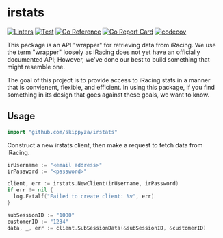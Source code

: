 # irstats

[![Linters](https://github.com/SkippyZA/irstats/actions/workflows/lint.yml/badge.svg?branch=master)](https://github.com/SkippyZA/irstats/actions/workflows/lint.yml)
[![Test](https://github.com/SkippyZA/irstats/actions/workflows/test.yml/badge.svg)](https://github.com/SkippyZA/irstats/actions/workflows/test.yml)
[![Go Reference](https://pkg.go.dev/badge/github.com/skippyza/irstats.svg)](https://pkg.go.dev/github.com/skippyza/irstats)
[![Go Report Card](https://goreportcard.com/badge/github.com/skippyza/irstats)](https://goreportcard.com/report/github.com/skippyza/irstats)
[![codecov](https://codecov.io/gh/SkippyZA/irstats/branch/master/graph/badge.svg?token=8S1FT6QP50)](https://codecov.io/gh/SkippyZA/irstats)

This package is an API "wrapper" for retrieving data from iRacing. We use the term "wrapper" loosely as iRacing does not yet have an officially documented API; However, we've done our best to build something that might resemble one.

The goal of this project is to provide access to iRacing stats in a manner that is convienent, flexible, and efficient. In using this package, if you find something in its design that goes against these goals, we want to know.

## Usage

```go
import "github.com/skippyza/irstats"
```

Construct a new irstats client, then make a request to fetch data from iRacing.
```go
irUsername := "<email address>"
irPassword := "<password>"

client, err := irstats.NewClient(irUsername, irPassword)
if err != nil {
  log.Fatalf("Failed to create client: %v", err)
}

subSessionID := "1000"
customerID := "1234"
data, _, err := client.SubSessionData(&subSessionID, &customerID)
```
